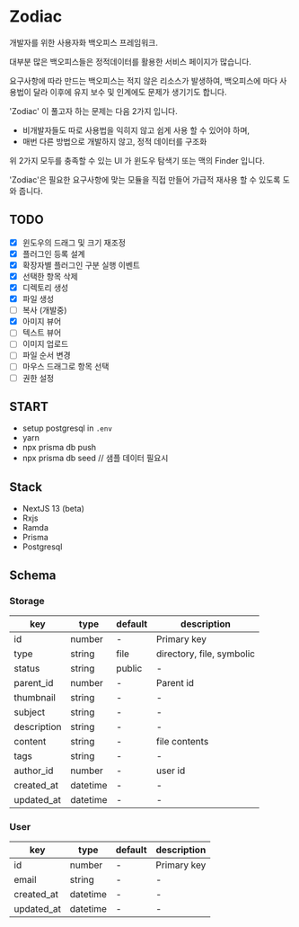 # Zodiac

개발자를 위한 사용자화 백오피스 프레임워크.

대부분 많은 백오피스들은 정적데이터를 활용한 서비스 페이지가 많습니다.

요구사항에 따라 만드는 백오피스는 적지 않은 리소스가 발생하여, 백오피스에 마다 사용법이 달라 이후에 유지 보수 및 인계에도 문제가 생기기도 합니다.

'Zodiac' 이 풀고자 하는 문제는 다음 2가지 입니다.

- 비개발자들도 따로 사용법을 익히지 않고 쉽게 사용 할 수 있어야 하며,
- 매번 다른 방법으로 개발하지 않고, 정적 데이터를 구조화

위 2가지 모두를 충족할 수 있는 UI 가 윈도우 탐색기 또는 맥의 Finder 입니다.

'Zodiac'은 필요한 요구사항에 맞는 모듈을 직접 만들어 가급적 재사용 할 수 있도록 도와 줍니다.

## TODO

- [x] 윈도우의 드래그 및 크기 재조정  
- [x] 플러그인 등록 설계  
- [x] 확장자별 플러그인 구분 실행 이벤트  
- [x] 선택한 항목 삭제  
- [x] 디렉토리 생성  
- [x] 파일 생성  
- [ ] 복사 (개발중)
- [x] 아미지 뷰어  
- [ ] 텍스트 뷰어  
- [ ] 이미지 업로드  
- [ ] 파일 순서 변경  
- [ ] 마우스 드래그로 항목 선택  
- [ ] 권한 설정

## START

- setup postgresql in `.env`
- yarn
- npx prisma db push
- npx prisma db seed // 샘플 데이터 필요시

## Stack

- NextJS 13 (beta)
- Rxjs
- Ramda
- Prisma
- Postgresql

## Schema

### Storage

| key         | type     | default | description               |
| ----------- | -------- | ------- | ------------------------- |
| id          | number   | -       | Primary key               |
| type        | string   | file    | directory, file, symbolic |
| status      | string   | public  | -                         |
| parent_id   | number   | -       | Parent id                 |
| thumbnail   | string   | -       | -                         |
| subject     | string   | -       | -                         |
| description | string   | -       | -                         |
| content     | string   | -       | file contents             |
| tags        | string   | -       | -                         |
| author_id   | number   | -       | user id                   |
| created_at  | datetime | -       | -                         |
| updated_at  | datetime | -       | -                         |

### User

| key        | type     | default | description |
| ---------- | -------- | ------- | ----------- |
| id         | number   | -       | Primary key |
| email      | string   | -       | -           |
| created_at | datetime | -       | -           |
| updated_at | datetime | -       | -           |
